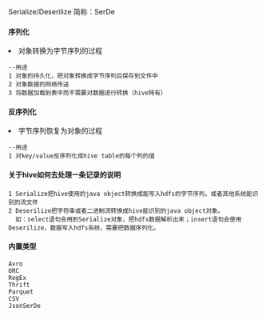 Serialize/Deserilize
简称：SerDe

#### 序列化
<li>对象转换为字节序列的过程

```
--用途
1 对象的持久化，把对象转换成字节序列后保存到文件中
2 对象数据的网络传送
3 将数据加载到表中而不需要对数据进行转换（hive特有）
```

#### 反序列化
<li>字节序列恢复为对象的过程

```
--用途
1 对key/value反序列化成hive table的每个列的值
```
#### 关于hive如何去处理一条记录的说明

```
1 Serialize把hive使用的java object转换成能写入hdfs的字节序列，或者其他系统能识别的流文件
2 Deserilize把字符串或者二进制流转换成hive能识别的java object对象。
  如：select语句会用到Serialize对象，把hdfs数据解析出来；insert语句会使用Deserilize，数据写入hdfs系统，需要把数据序列化。
```

#### 内置类型

```
Avro
ORC
RegEx
Thrift
Parquet
CSV
JsonSerDe
```



